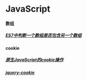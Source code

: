 # JavaScript
#### 数组
##### [ES7中判断一个数组是否包含另一个数组](https://github.com/Victor151222/FE_Snippets/blob/master/javascript.md#ES7中判断一个数组是否包含另一个数组)
#### cookie
##### [原生JavaScript的cookie操作](https://github.com/Victor151222/FE_Snippets/blob/master/javascript.md#原生JavaScript的cookie操作)
##### [jquery-cookie](https://github.com/Victor151222/FE_Snippets/blob/master/javascript.md#jquery-cookie方式)


